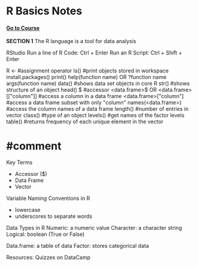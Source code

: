 # R Basics Notes
#### [Go to Course](https://learning.edx.org/course/course-v1:HarvardX+PH125.1x+1T2021/home)

**SECTION 1**
The R language is a tool for data analysis

RStudio
Run a line of R Code: Ctrl + Enter 
Run an R Script: Ctrl + Shift + Enter

R
<- #assignment operator 
ls() #print objects stored in workspace
install.packages()
print()
help(function name) OR ?function name
args(function name)
data() #shows data set objects in core R
str() #shows structure of an object
head()
$ #accessor
<data.frame>$<column> OR <data.frame>[["column"]] #access a column in a data frame
<data.frame>["column"] #access a data frame subset with only "column"
names(<data.frame>) #access the column names of a data frame
length(<vector>) #number of entries in vector
class(<object>) #type of an object
levels(<factor>) #get names of the factor levels
table(<vector>) #returns frequency of each unique element in the vector
# #comment

Key Terms
* Accessor ($)
* Data Frame
* Vector

Variable Naming Conventions in R
* lowercase
* underscores to separate words

Data Types in R
Numeric: a numeric value
Character: a character string 
Logical: boolean (True or False)

Data.frame: a table of data
Factor: stores categorical data

Resources: Quizzes on DataCamp

